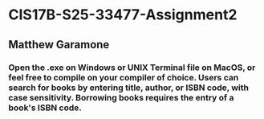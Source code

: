# CIS17B-S25-33477-Assignment2
## Matthew Garamone
### Open the .exe on Windows or UNIX Terminal file on MacOS, or feel free to compile on your compiler of choice. Users can search for books by entering title, author, or ISBN code, with case sensitivity. Borrowing books requires the entry of a book's ISBN code.